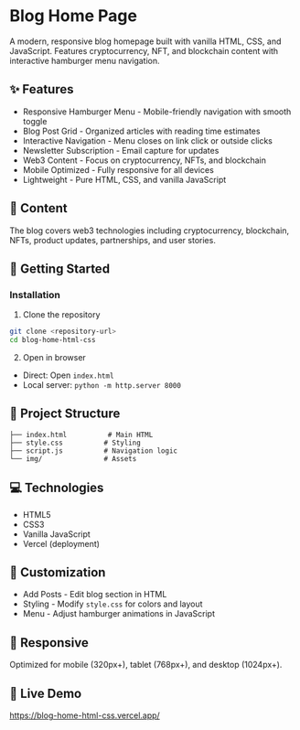 # Blog Home Page

A modern, responsive blog homepage built with vanilla HTML, CSS, and JavaScript. Features cryptocurrency, NFT, and blockchain content with interactive hamburger menu navigation.

## ✨ Features

- Responsive Hamburger Menu - Mobile-friendly navigation with smooth toggle
- Blog Post Grid - Organized articles with reading time estimates
- Interactive Navigation - Menu closes on link click or outside clicks
- Newsletter Subscription - Email capture for updates
- Web3 Content - Focus on cryptocurrency, NFTs, and blockchain
- Mobile Optimized - Fully responsive for all devices
- Lightweight - Pure HTML, CSS, and vanilla JavaScript

## 🎯 Content

The blog covers web3 technologies including cryptocurrency, blockchain, NFTs, product updates, partnerships, and user stories.

## 🚀 Getting Started

### Installation

1. Clone the repository
```bash
git clone <repository-url>
cd blog-home-html-css
```

2. Open in browser
- Direct: Open `index.html`
- Local server: `python -m http.server 8000`

## 📁 Project Structure

```
├── index.html          # Main HTML
├── style.css          # Styling
├── script.js          # Navigation logic
└── img/               # Assets
```

## 💻 Technologies

- HTML5
- CSS3
- Vanilla JavaScript
- Vercel (deployment)

## 🎨 Customization

- Add Posts - Edit blog section in HTML
- Styling - Modify `style.css` for colors and layout
- Menu - Adjust hamburger animations in JavaScript

## 📱 Responsive

Optimized for mobile (320px+), tablet (768px+), and desktop (1024px+).

## 🔗 Live Demo

https://blog-home-html-css.vercel.app/

